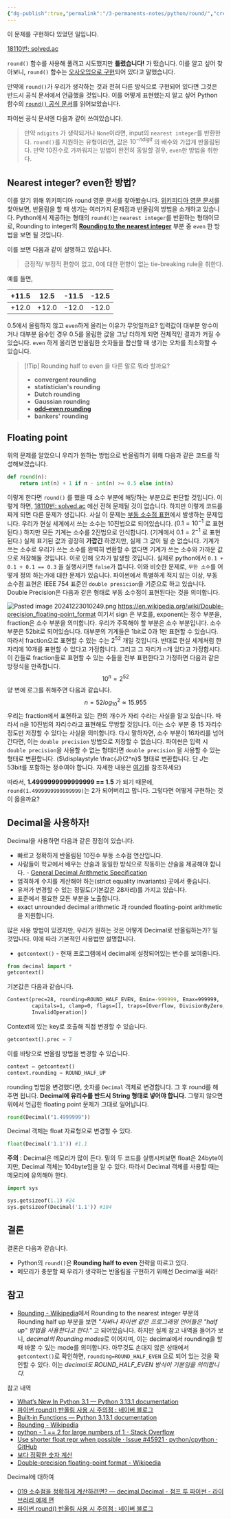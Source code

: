 ```yaml
---
{"dg-publish":true,"permalink":"/3-permanents-notes/python/round/","created":"2024-12-22T00:22:24.875+09:00","updated":"2024-12-23T03:56:11.856+09:00"}
---
```



이 문제를 구현하다 있었던 일입니다.

[18110번: solved.ac](https://www.acmicpc.net/problem/18110)

`round()` 함수를 사용해 풀려고 시도했지만 **틀렸습니다!** 가 떴습니다.
이를 알고 싶어 찾아보니, `round()` 함수는 [오사오입으로 구현](https://puleugo.tistory.com/43)되어 있다고 말했습니다.

만약에 `round()`가 우리가 생각하는 것과 전혀 다른 방식으로 구현되어 있다면 그것은 반드시 공식 문서에서 언급했을 것입니다. 
이를 어떻게 표현했는지 알고 싶어 Python 함수의 [`round()` 공식 문서](https://docs.python.org/3/library/functions.html#round)를 읽어보았습니다.

파이썬 공식 문서엔 다음과 같이 쓰여있습니다.

>만약 `ndigits` 가 생략되거나 `None`이라면, input의 `nearest integer`를 반환한다.
>`round()`를 지원하는 유형이라면, 값은 $10^{-ndigit}$ 의 배수와 가깝게 반올림된다.
>만약 10진수로 가까워지는 방법이 완전히 동일할 경우, `even`한 방법을 취한다.

## Nearest integer? even한 방법? 

이를 알기 위해 위키피디아 round 영문 문서를 찾아봤습니다. [위키피디아 영문 문서](https://en.wikipedia.org/wiki/Rounding#)를 찾아보면, 반올림을 할 때 생기는 여러가지 문제점과 반올림의 방법을 소개하고 있습니다. Python에서 제공하는 형태의 `round()`는  `nearest integer`를 반환하는 형태이므로, Rounding to integer의 **[Rounding to the nearest integer](https://en.wikipedia.org/wiki/Rounding#Rounding_to_the_nearest_integer)** 부분 중 `even` 한 방법을 보면 될 것입니다.

이를 보면 다음과 같이 설명하고 있습니다.

>긍정적/ 부정적 편향이 없고, 0에 대한 편향이 없는 tie-breaking rule을 취한다.

예를 들면,

| +11.5 | 12.5  | -11.5 | -12.5 |
| ----- | ----- | ----- | ----- |
| +12.0 | +12.0 | -12.0 | -12.0 |
0.5에서 올림하지 않고 `even`하게 올리는 이유가 무엇일까요?
입력값이 대부분 양수이거나 대부분 음수인 경우 0.5를 올림한 값을 그냥 더하게 되면 전체적인 결과가 커질 수 있습니다. `even` 하게 올리면 반올림한 숫자들을 합산할 때 생기는 오차를 최소화할 수 있습니다.

>[!Tip] Rounding half to even 을 다른 말로 뭐라 할까요?
>- **convergent rounding**
>- **statistician's rounding**
>- **Dutch rounding**
>- **Gaussian rounding**
>- **[odd–even rounding](https://en.wikipedia.org/wiki/Rounding#cite_note-7)** 
>- **bankers' rounding**


## Floating point

위의 문제를 알았으니 우리가 원하는 방법으로 반올림하기 위해 다음과 같은 코드를 작성해보겠습니다.

```python
def round(n):
	return int(n) + 1 if n - int(n) >= 0.5 else int(n)
```

이렇게 한다면 `round()` 를 했을 때 소수 부분에 해당하는 부분으로 판단할 것입니다.
이렇게 하면, [18110번: solved.ac](https://www.acmicpc.net/problem/18110) 에선 전혀 문제될 것이 없습니다. 하지만 이렇게 코드를 짜게 되면 다른 문제가 생깁니다.
사실 이 문제는 [부동 소수점 표현](https://docs.python.org/ko/3/tutorial/floatingpoint.html#tut-fp-issues)에서 발생하는 문제입니다. 우리가 현실 세계에서 쓰는 소수는 10진법으로 되어있습니다. ($0.1 = 10^{-1}$ 로 표현된다.) 하지만 모든 기계는 소수를 2진법으로 인식합니다. (기계에서 $0.1 = 2^{-1}$  로 표현된다.) 실제 표기된 값과 굉장히 **가깝긴** 하겠지만, 실제 그 값이 될 순 없습니다. 기계가 쓰는 소수로 우리가 쓰는 소수를 완벽히 변환할 수 없다면 기계가 쓰는 소수와 가까운 값으로 저장해둘 것입니다. 이로 인해 오차가 발생할 것입니다.  실제로 python에서 `0.1 + 0.1 + 0.1 == 0.3` 을 실행시키면 `false`가 뜹니다.
이와 비슷한 문제로, `무한 소수`를 어떻게 정의 하는가에 대한 문제가 있습니다.
파이썬에서 특별하게 적지 않는 이상, 부동 소수점 표현은 IEEE 754 표준인 `double presicion`을 기준으로 하고 있습니다. 
Double Precision은 다음과 같은 형태로 부동 소수점이 표현된다는 것을 의미합니다.

![Pasted image 20241223010249.png](/img/user/AttachedFiles/Pasted%20image%2020241223010249.png)
https://en.wikipedia.org/wiki/Double-precision_floating-point_format
여기서 sign 은 부호를, exponent는 정수 부분을, fraction은 소수 부분을 의미합니다.
우리가 주목해야 할 부분은 소수 부분입니다. 소수 부분은 52bit로 되어있습니다.
대부분의 기계들은 1bit로 0과 1만 표현할 수 있습니다. 따라서 fraction으로 표현할 수 있는 수는 $2^{52}$ 개일 것입니다. 
반대로 현실 세계처럼 한 자리에 10개를 표현할 수 있다고 가정합니다. 그리고 그 자리가 n개 있다고 가정합시다. 이 칸들로 fraction들로 표현할 수 있는 수들을 전부 표현한다고 가정하면 다음과 같은 방정식을 만족합니다.
$$10^{n} = 2^{52}$$
양 변에 로그를 취해주면 다음과 같습니다.
$$n =52log_{10}^{2} \approx 15.955$$
우리는 fraction에서 표현하고 있는 칸의 개수가 자리 수라는 사실을 알고 있습니다.
따라서 n을 10진법의 자리수라고 표현해도 무방할 것입니다. 이는 소수 부분 중 15 자리수 정도만 저장할 수 있다는 사실을 의미합니다. 다시 말하자면, 소수 부분이 16자리를 넘어간다면, 이는 `double precision` 방법으로 저장할 수 없습니다. 파이썬은 입력 시 `double precision`을 사용할 수 없는 형태라면 `double precision` 을 사용할 수 있는 형태로 변환합니다. ($\displaystyle \frac{J}{2^n}$  형태로 변환합니다. 단 $J$는 53bit를 포함하는 정수여야 합니다. 자세한 내용은 [여기](https://docs.python.org/ko/3/tutorial/floatingpoint.html#tut-fp-issues)를 참조하세요)

따라서, **1.4999999999999999 == 1.5** 가 되기 때문에, `round(1.4999999999999999)`는 2가 되어버리고 맙니다. 그렇다면 어떻게 구현하는 것이 옳을까요?

## Decimal을 사용하자!

Decimal을 사용하면 다음과 같은 장점이 있습니다.
- 빠르고 정확하게 반올림된 10진수 부동 소수점 연산입니다.
- 사람들이 학교에서 배우는 산술과 동일한 방식으로 작동하는 산술을 제공해야 합니다. - [General Decimal Arithmetic Specification](https://speleotrove.com/decimal/decarith.html)
- 엄격하게 수치를 계산해야 하는(strict equality invariants) 곳에서 좋습니다.
- 유저가 변경할 수 있는 정밀도(기본값은 28자리)를 가지고 있습니다.
- 표준에서 필요한 모든 부분을 노출합니다. 
- exact unrounded decimal arithmetic 과 rounded floating-point arithmetic을 지원합니다.

많은 사용 방법이 있겠지만, 우리가 원하는 것은 어떻게 Decimal로 반올림하는가? 일 것입니다. 이에 따라 기본적인 사용법만 설명합니다.

- `getcontext()` - 현재 프로그램에서 decimal에 설정되어있는 변수를 보여줍니다.

```python
from decimal import *
getcontext() 
```

기본값은 다음과 같습니다.
```cmd
Context(prec=28, rounding=ROUND_HALF_EVEN, Emin=-999999, Emax=999999,
        capitals=1, clamp=0, flags=[], traps=[Overflow, DivisionByZero,
        InvalidOperation])
```

Context에 있는 key로 호출해 직접 변경할 수 있습니다.
```python
getcontext().prec = 7
```

이를 바탕으로 반올림 방법을 변경할 수 있습니다.
```python
context = getcontext()
context.rounding = ROUND_HALF_UP
```

rounding 방법을 변경했다면, 숫자를 `Decimal` 객체로 변경합니다.
그 후 round를 해주면 됩니다.
**Decimal에 유리수를 반드시 String 형태로 넣어야 합니다.** 그렇지 않으면 위에서 언급한 floating point 문제가 그대로 일어납니다.

```python
round(Decimal("1.4999999"))
```

Decimal 객체는 float 자료형으로 변경할 수 있다.
```python
float(Decimal('1.1')) #1.1
```

**주의** : Decimal은 메모리가 많이 든다.
밑의 두 코드를 실행시켜보면 float은 24byte이지만, Decimal 객체는 104byte임을 알 수 있다.  따라서 Decimal 객체를 사용할 때는 메모리에 유의해야 한다.

```python
import sys

sys.getsizeof(1.1) #24
sys.getsizeof(Decimal('1.1')) #104
```

## 결론

결론은 다음과 같습니다.
- Python의 `round()`은 **Rounding half to even** 전략을 따르고 있다.
- 메모리가 충분할 때 우리가 생각하는 반올림을 구현하기 위해선 Decimal을 써라! 

## 참고

- [Rounding - Wikipedia](https://en.wikipedia.org/wiki/Rounding#Rounding_half_away_from_zero)에서 Rounding to the nearest integer 부분의 Rounding half up 부분을 보면 *"자바나 파이썬 같은 프로그래밍 언어들은 "half up" 방법을 사용한다고 한다."* 고 되어있습니다. 하지만 실제 참고 내역을 들어가 보니, *decimal의 Rounding modes*로 이어지며, 이는 decimal에서 rounding을 할 때 바꿀 수 있는 mode를 의미합니다. 아무것도 손대지 않은 상태에서 `getcontext()`로 확인하면, `rounding=ROUND_HALF_EVEN` 으로 되어 있는 것을 확인할 수 있다. 이는 *decimal도 ROUND_HALF_EVEN 방식이 기본임을 의미합니다.*

참고 내역
- [What’s New In Python 3.1 — Python 3.13.1 documentation](https://docs.python.org/3/whatsnew/3.1.html)
- [파이썬 round() 반올림 사용 시 주의점 : 네이버 블로그](https://m.blog.naver.com/PostView.nhn?blogId=herbdoc95&logNo=221574077380&proxyReferer=http:%2F%2Fblog.naver.com%2FPostView.nhn%3FblogId%3Dherbdoc95%26logNo%3D221574077380) 
- [Built-in Functions — Python 3.13.1 documentation](https://docs.python.org/3.13/library/functions.html#round)
- [Rounding - Wikipedia](https://en.wikipedia.org/wiki/Rounding)
- [python - 1 == 2 for large numbers of 1 - Stack Overflow](https://stackoverflow.com/questions/19965093/1-2-for-large-numbers-of-1)
- [Use shorter float repr when possible · Issue #45921 · python/cpython · GitHub](https://github.com/python/cpython/issues/45921)
- [보다 정확한 숫자 계산](https://slides.com/hosunglee-1/deck-10#/5/7/0)
- [Double-precision floating-point format - Wikipedia](https://en.wikipedia.org/wiki/Double-precision_floating-point_format)

Decimal에 대하여
- [019 소수점을 정확하게 계산하려면? ― decimal.Decimal - 점프 투 파이썬 - 라이브러리 예제 편](https://wikidocs.net/106276)
- [파이썬 round() 반올림 사용 시 주의점 : 네이버 블로그](https://m.blog.naver.com/PostView.nhn?blogId=herbdoc95&logNo=221574077380&proxyReferer=http:%2F%2Fblog.naver.com%2FPostView.nhn%3FblogId%3Dherbdoc95%26logNo%3D221574077380)
